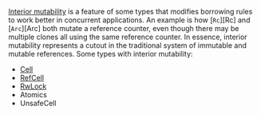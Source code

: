 [Interior mutability](https://marabos.nl/atomics/basics.html#interior-mutability) is a feature of some types that modifies borrowing rules to work better in concurrent applications.
An example is how [`Rc`][Rc] and [`Arc`][Arc] both mutate a reference counter, even though there may be multiple clones all using the same reference counter.
In essence, interior mutability represents a cutout in the traditional system of immutable and mutable references.
Some types with interior mutability:

-   [Cell](https://marabos.nl/atomics/basics.html#cell)
-   [RefCell](https://marabos.nl/atomics/basics.html#refcell)
-   [RwLock](https://marabos.nl/atomics/basics.html#mutex-and-rwlock)
-   Atomics
-   UnsafeCell
